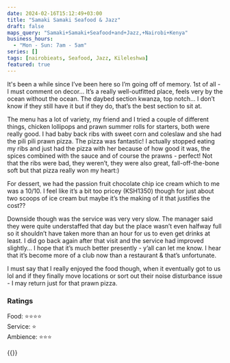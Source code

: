 ```yaml
---
date: 2024-02-16T15:12:49+03:00
title: "Samaki Samaki Seafood & Jazz"
draft: false
maps_query: "Samaki+Samaki+Seafood+and+Jazz,+Nairobi+Kenya"
business_hours:
  - "Mon - Sun: 7am - 5am"
series: []
tags: [nairobieats, Seafood, Jazz, Kileleshwa]
featured: true
---
```


It's been a while since I’ve been here so I’m going off of memory. 1st of all - I must comment on decor… It’s a really well-outfitted place, feels very by the ocean without the ocean. The daybed section kwanza, top notch… I don’t know if they still have it but if they do, that’s the best section to sit at.

The menu has a lot of variety, my friend and I tried a couple of different things, chicken lollipops and prawn summer rolls for starters, both were really good. I had baby back ribs with sweet corn and coleslaw and she had the pili pili prawn pizza. The pizza was fantastic! I actually stopped eating my ribs and just had the pizza with her because of how good it was, the spices combined with the sauce and of course the prawns - perfect! Not that the ribs were bad, they weren’t, they were also great, fall-off-the-bone soft but that pizza really won my heart:)

For dessert, we had the passion fruit chocolate chip ice cream which to me was a 10/10. I feel like it’s a bit too pricey (KSH1350) though for just about two scoops of ice cream but maybe it’s the making of it that justifies the cost??

Downside though was the service was very very slow. The manager said they were quite understaffed that day but the place wasn’t even halfway full so it shouldn’t have taken more than an hour for us to even get drinks at least. I did go back again after that visit and the service had improved slightly… I hope that it’s much better presently - y’all can let me know. I hear that it’s become more of a club now than a restaurant & that’s unfortunate.

I must say that I really enjoyed the food though, when it eventually got to us lol and if they finally move locations or sort out their noise disturbance issue - I may return just for that prawn pizza.

### Ratings

Food: ⭐️⭐️⭐️⭐️<br>
Service: ⭐️<br>
Ambience: ⭐️⭐️⭐️<br>

{{<remote-image-gallery key="samaki-samaki">}}
